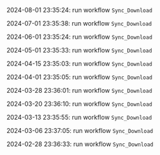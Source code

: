 2024-08-01 23:35:24: run workflow `Sync_Download` 

2024-07-01 23:35:38: run workflow `Sync_Download` 

2024-06-01 23:35:24: run workflow `Sync_Download` 

2024-05-01 23:35:33: run workflow `Sync_Download` 

2024-04-15 23:35:03: run workflow `Sync_Download` 

2024-04-01 23:35:05: run workflow `Sync_Download` 

2024-03-28 23:36:01: run workflow `Sync_Download` 

2024-03-20 23:36:10: run workflow `Sync_Download` 

2024-03-13 23:35:55: run workflow `Sync_Download` 

2024-03-06 23:37:05: run workflow `Sync_Download` 

2024-02-28 23:36:33: run workflow `Sync_Download` 


